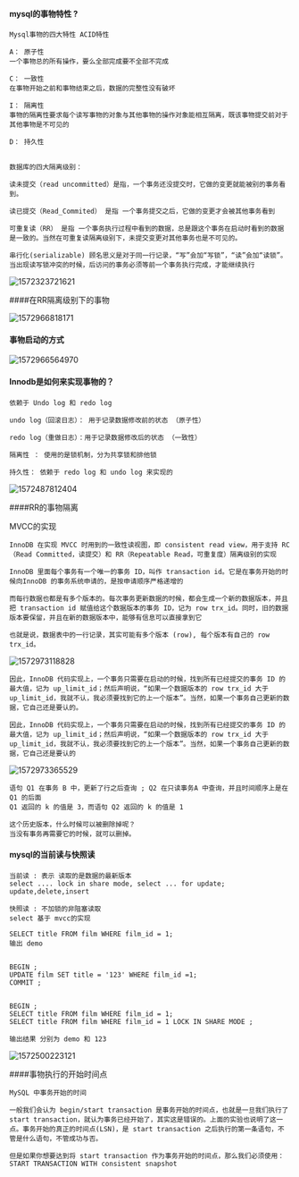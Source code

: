 #### mysql的事物特性 ?

```
Mysql事物的四大特性 ACID特性

A： 原子性 
一个事物总的所有操作，要么全部完成要不全部不完成

C： 一致性
在事物开始之前和事物结束之后，数据的完整性没有破坏

I： 隔离性
事物的隔离性要求每个读写事物的对象与其他事物的操作对象能相互隔离，既该事物提交前对于其他事物是不可见的

D： 持久性


数据库的四大隔离级别：

读未提交（read uncommitted）是指，一个事务还没提交时，它做的变更就能被别的事务看到。

读已提交（Read_Commited） 是指 一个事务提交之后，它做的变更才会被其他事务看到

可重复读（RR） 是指 一个事务执行过程中看到的数据，总是跟这个事务在启动时看到的数据是一致的。当然在可重复读隔离级别下，未提交变更对其他事务也是不可见的。

串行化(serializable) 顾名思义是对于同一行记录，“写”会加“写锁”，“读”会加“读锁”。当出现读写锁冲突的时候，后访问的事务必须等前一个事务执行完成，才能继续执行
```

![1572323721621](C:/Users/Administrator/Desktop/%E9%9D%A2%E8%AF%95/%E9%9D%A2%E8%AF%95%E9%A2%98/mysql/assets/1572323721621.png)





####在RR隔离级别下的事物

![1572966818171](assets\1572966818171.png)



#### 事物启动的方式

![1572966564970](assets\1572966564970.png)



#### Innodb是如何来实现事物的？

```
依赖于 Undo log 和 redo log

undo log（回滚日志）： 用于记录数据修改前的状态 （原子性）

redo log（重做日志）：用于记录数据修改后的状态	（一致性）

隔离性 ： 使用的是锁机制，分为共享锁和排他锁

持久性： 依赖于 redo log 和 undo log 来实现的
```

![1572487812404](C:/Users/Administrator/Desktop/%E9%9D%A2%E8%AF%95/%E9%9D%A2%E8%AF%95%E9%A2%98/mysql/assets/1572487812404.png)



####RR的事物隔离

MVCC的实现

```
InnoDB 在实现 MVCC 时用到的一致性读视图，即 consistent read view，用于支持 RC（Read Committed，读提交）和 RR（Repeatable Read，可重复度）隔离级别的实现

InnoDB 里面每个事务有一个唯一的事务 ID，叫作 transaction id。它是在事务开始的时候向InnoDB 的事务系统申请的，是按申请顺序严格递增的

而每行数据也都是有多个版本的。每次事务更新数据的时候，都会生成一个新的数据版本，并且把 transaction id 赋值给这个数据版本的事务 ID，记为 row trx_id。同时，旧的数据版本要保留，并且在新的数据版本中，能够有信息可以直接拿到它

也就是说，数据表中的一行记录，其实可能有多个版本 (row), 每个版本有自己的 row trx_id。
```

![1572973118828](assets\1572973118828.png)

```
因此，InnoDB 代码实现上，一个事务只需要在启动的时候，找到所有已经提交的事务 ID 的最大值，记为 up_limit_id；然后声明说，“如果一个数据版本的 row trx_id 大于 up_limit_id，我就不认，我必须要找到它的上一个版本”。当然，如果一个事务自己更新的数据，它自己还是要认的。

因此，InnoDB 代码实现上，一个事务只需要在启动的时候，找到所有已经提交的事务 ID 的最大值，记为 up_limit_id；然后声明说，“如果一个数据版本的 row trx_id 大于 up_limit_id，我就不认，我必须要找到它的上一个版本”。当然，如果一个事务自己更新的数据，它自己还是要认的
```

![1572973365529](assets\1572973365529.png)

```
语句 Q1 在事务 B 中，更新了行之后查询 ; Q2 在只读事务A 中查询，并且时间顺序上是在 Q1 的后面
Q1 返回的 k 的值是 3，而语句 Q2 返回的 k 的值是 1

这个历史版本，什么时候可以被删除掉呢？
当没有事务再需要它的时候，就可以删掉。
```



#### mysql的当前读与快照读

```
当前读 : 表示 读取的是数据的最新版本
select .... lock in share mode, select ... for update;
update,delete,insert 

快照读 : 不加锁的非阻塞读取
select 基于 mvcc的实现

SELECT title FROM film WHERE film_id = 1;
输出 demo


BEGIN ;
UPDATE film SET title = '123' WHERE film_id =1;
COMMIT ;


BEGIN ;
SELECT title FROM film WHERE film_id = 1;
SELECT title FROM film WHERE film_id = 1 LOCK IN SHARE MODE ;

输出结果 分别为 demo 和 123
```

![1572500223121](C:/Users/Administrator/Desktop/%E9%9D%A2%E8%AF%95/%E9%9D%A2%E8%AF%95%E9%A2%98/mysql/assets/1572500223121.png)









####事物执行的开始时间点

```
MySQL 中事务开始的时间

一般我们会认为 begin/start transaction 是事务开始的时间点，也就是一旦我们执行了 start transaction，就认为事务已经开始了，其实这是错误的。上面的实验也说明了这一点。事务开始的真正的时间点(LSN)，是 start transaction 之后执行的第一条语句，不管是什么语句，不管成功与否。

但是如果你想要达到将 start transaction 作为事务开始的时间点，那么我们必须使用：
START TRANSACTION WITH consistent snapshot
```

